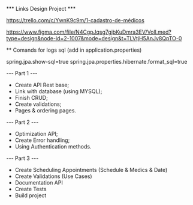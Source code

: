 *** Links Design Project ***

https://trello.com/c/YwnK9c9m/1-cadastro-de-médicos

https://www.figma.com/file/N4CgpJqsg7gjbKuDmra3EV/Voll.med?type=design&node-id=2-1007&mode=design&t=TLVtjH5AnJv8QpTO-0

** Comands for logs sql (add in application.properties)

spring.jpa.show-sql=true
spring.jpa.properties.hibernate.format_sql=true

--- Part 1 ---

- Create API Rest base;
- Link with database (using MYSQL);
- Finish CRUD;
- Create validations;
- Pages & ordering pages.

--- Part 2 ---

- Optimization API;
- Create Error handling;
- Using Authentication methods.

--- Part 3 ---

- Create Scheduling Appointments (Schedule & Medics & Date)
- Create Validations (Use Cases)
- Documentation API
- Create Tests
- Build project
